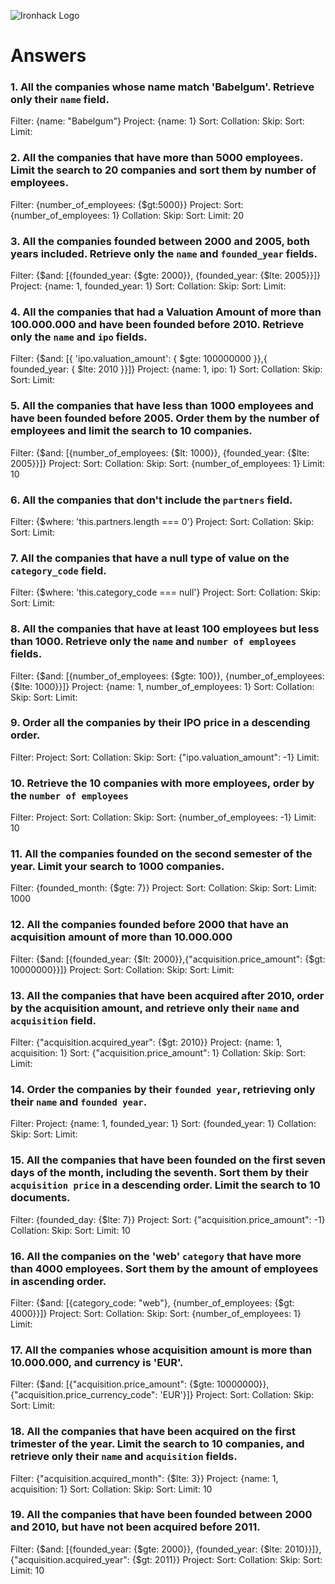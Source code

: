 ![Ironhack Logo](https://i.imgur.com/1QgrNNw.png)

# Answers

### 1. All the companies whose name match 'Babelgum'. Retrieve only their `name` field.

Filter: {name: "Babelgum"}
Project: {name: 1}
Sort:
Collation:
Skip:
Sort:
Limit: 

### 2. All the companies that have more than 5000 employees. Limit the search to 20 companies and sort them by **number of employees**.

Filter: {number_of_employees: {$gt:5000}}
Project:
Sort: {number_of_employees: 1}
Collation:
Skip:
Sort:
Limit: 20

### 3. All the companies founded between 2000 and 2005, both years included. Retrieve only the `name` and `founded_year` fields.

Filter: {$and: [{founded_year: {$gte: 2000}}, {founded_year: {$lte: 2005}}]}
Project: {name: 1, founded_year: 1}
Sort: 
Collation:
Skip:
Sort:
Limit:

### 4. All the companies that had a Valuation Amount of more than 100.000.000 and have been founded before 2010. Retrieve only the `name` and `ipo` fields.

Filter: {$and: [{ 'ipo.valuation_amount': { $gte: 100000000 }},{ founded_year: { $lte: 2010 }}]}
Project: {name: 1, ipo: 1}
Sort: 
Collation:
Skip:
Sort:
Limit:

### 5. All the companies that have less than 1000 employees and have been founded before 2005. Order them by the number of employees and limit the search to 10 companies.

Filter: {$and: [{number_of_employees: {$lt: 1000}}, {founded_year: {$lte: 2005}}]}
Project: 
Sort: 
Collation:
Skip:
Sort: {number_of_employees: 1}
Limit: 10

### 6. All the companies that don't include the `partners` field.

Filter: {$where: 'this.partners.length === 0'}
Project: 
Sort: 
Collation:
Skip:
Sort: 
Limit: 

### 7. All the companies that have a null type of value on the `category_code` field.

Filter: {$where: 'this.category_code === null'}
Project: 
Sort: 
Collation:
Skip:
Sort: 
Limit:

### 8. All the companies that have at least 100 employees but less than 1000. Retrieve only the `name` and `number of employees` fields.

Filter: {$and: [{number_of_employees: {$gte: 100}}, {number_of_employees: {$lte: 1000}}]}
Project: {name: 1, number_of_employees: 1}
Sort: 
Collation:
Skip:
Sort: 
Limit:

### 9. Order all the companies by their IPO price in a descending order.

Filter: 
Project: 
Sort: 
Collation:
Skip:
Sort: {"ipo.valuation_amount": -1}
Limit:

### 10. Retrieve the 10 companies with more employees, order by the `number of employees`

Filter: 
Project: 
Sort: 
Collation:
Skip:
Sort: {number_of_employees: -1}
Limit: 10

### 11. All the companies founded on the second semester of the year. Limit your search to 1000 companies.

Filter: {founded_month: {$gte: 7}}
Project: 
Sort: 
Collation:
Skip:
Sort:
Limit: 1000

### 12. All the companies founded before 2000 that have an acquisition amount of more than 10.000.000

Filter: {$and: [{founded_year: {$lt: 2000}},{"acquisition.price_amount": {$gt: 10000000}}]}
Project: 
Sort: 
Collation:
Skip:
Sort:
Limit:

### 13. All the companies that have been acquired after 2010, order by the acquisition amount, and retrieve only their `name` and `acquisition` field.

Filter: {"acquisition.acquired_year": {$gt: 2010}}
Project: {name: 1, acquisition: 1}
Sort: {"acquisition.price_amount": 1}
Collation:
Skip:
Sort:
Limit:

### 14. Order the companies by their `founded year`, retrieving only their `name` and `founded year`.

Filter: 
Project: {name: 1, founded_year: 1}
Sort: {founded_year: 1}
Collation:
Skip:
Sort:
Limit:

### 15. All the companies that have been founded on the first seven days of the month, including the seventh. Sort them by their `acquisition price` in a descending order. Limit the search to 10 documents.

Filter: {founded_day: {$lte: 7}}
Project: 
Sort: {"acquisition.price_amount": -1}
Collation:
Skip:
Sort:
Limit: 10

### 16. All the companies on the 'web' `category` that have more than 4000 employees. Sort them by the amount of employees in ascending order.

Filter: {$and: [{category_code: "web"}, {number_of_employees: {$gt: 4000}}]}
Project: 
Sort: 
Collation:
Skip:
Sort: {number_of_employees: 1}
Limit: 

### 17. All the companies whose acquisition amount is more than 10.000.000, and currency is 'EUR'.

Filter: {$and: [{"acquisition.price_amount": {$gte: 10000000}}, {"acquisition.price_currency_code": 'EUR'}]}
Project: 
Sort: 
Collation:
Skip:
Sort: 
Limit: 

### 18. All the companies that have been acquired on the first trimester of the year. Limit the search to 10 companies, and retrieve only their `name` and `acquisition` fields.

Filter: {"acquisition.acquired_month": {$lte: 3}}
Project: {name: 1, acquisition: 1}
Sort: 
Collation:
Skip:
Sort: 
Limit: 10

### 19. All the companies that have been founded between 2000 and 2010, but have not been acquired before 2011.

Filter: {$and: [{founded_year: {$gte: 2000}}, {founded_year: {$lte: 2010}}]}, {"acquisition.acquired_year": {$gt: 2011}}
Project: 
Sort: 
Collation:
Skip:
Sort: 
Limit: 10
